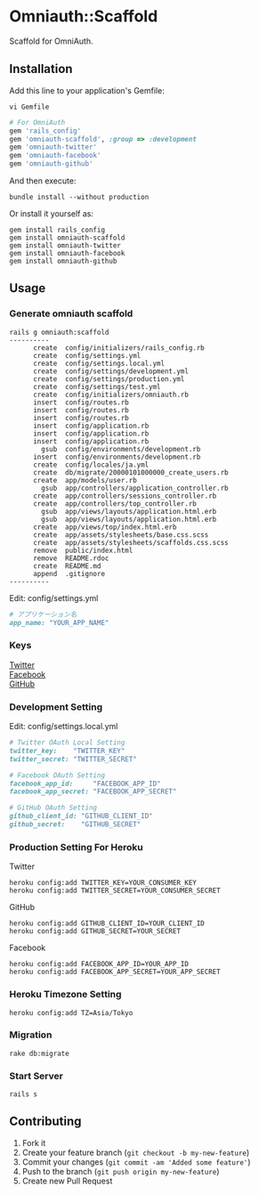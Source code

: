 # Omniauth::Scaffold

Scaffold for OmniAuth.

## Installation

Add this line to your application's Gemfile:

```
vi Gemfile
```

```ruby
# For OmniAuth
gem 'rails_config'
gem 'omniauth-scaffold', :group => :development
gem 'omniauth-twitter'
gem 'omniauth-facebook'
gem 'omniauth-github'
```

And then execute:

```
bundle install --without production
```

Or install it yourself as:

```
gem install rails_config
gem install omniauth-scaffold
gem install omniauth-twitter
gem install omniauth-facebook
gem install omniauth-github
```

## Usage

### Generate omniauth scaffold

```
rails g omniauth:scaffold
----------
      create  config/initializers/rails_config.rb
      create  config/settings.yml
      create  config/settings.local.yml
      create  config/settings/development.yml
      create  config/settings/production.yml
      create  config/settings/test.yml
      create  config/initializers/omniauth.rb
      insert  config/routes.rb
      insert  config/routes.rb
      insert  config/routes.rb
      insert  config/application.rb
      insert  config/application.rb
      insert  config/application.rb
        gsub  config/environments/development.rb
      insert  config/environments/development.rb
      create  config/locales/ja.yml
      create  db/migrate/20000101000000_create_users.rb
      create  app/models/user.rb
        gsub  app/controllers/application_controller.rb
      create  app/controllers/sessions_controller.rb
      create  app/controllers/top_controller.rb
        gsub  app/views/layouts/application.html.erb
        gsub  app/views/layouts/application.html.erb
      create  app/views/top/index.html.erb
      create  app/assets/stylesheets/base.css.scss
      create  app/assets/stylesheets/scaffolds.css.scss
      remove  public/index.html
      remove  README.rdoc
      create  README.md
      append  .gitignore
----------
```

Edit: config/settings.yml

```ruby
# アプリケーション名
app_name: "YOUR_APP_NAME"
```

### Keys

<a href="https://dev.twitter.com/apps" target="_blank">Twitter</a><br />
<a href="https://developers.facebook.com/apps" target="_blank">Facebook</a><br />
<a href="https://github.com/settings/applications" target="_blank">GitHub</a><br />

### Development Setting

Edit: config/settings.local.yml

```ruby
# Twitter OAuth Local Setting
twitter_key:    "TWITTER_KEY"
twitter_secret: "TWITTER_SECRET"

# Facebook OAuth Setting
facebook_app_id:     "FACEBOOK_APP_ID"
facebook_app_secret: "FACEBOOK_APP_SECRET"

# GitHub OAuth Setting
github_client_id: "GITHUB_CLIENT_ID"
github_secret:    "GITHUB_SECRET"
```

### Production Setting For Heroku

Twitter

```
heroku config:add TWITTER_KEY=YOUR_CONSUMER_KEY
heroku config:add TWITTER_SECRET=YOUR_CONSUMER_SECRET
```

GitHub

```
heroku config:add GITHUB_CLIENT_ID=YOUR_CLIENT_ID
heroku config:add GITHUB_SECRET=YOUR_SECRET
```

Facebook

```
heroku config:add FACEBOOK_APP_ID=YOUR_APP_ID
heroku config:add FACEBOOK_APP_SECRET=YOUR_APP_SECRET
```

### Heroku Timezone Setting

```
heroku config:add TZ=Asia/Tokyo
```

### Migration

```
rake db:migrate
```

### Start Server

```
rails s
```

## Contributing

1. Fork it
2. Create your feature branch (`git checkout -b my-new-feature`)
3. Commit your changes (`git commit -am 'Added some feature'`)
4. Push to the branch (`git push origin my-new-feature`)
5. Create new Pull Request
